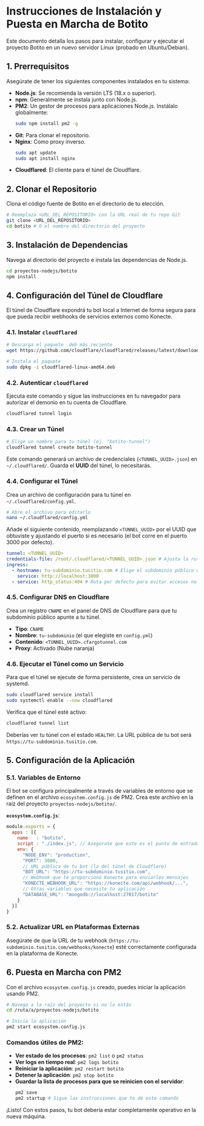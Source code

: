 # Instrucciones de Instalación y Puesta en Marcha de Botito

Este documento detalla los pasos para instalar, configurar y ejecutar el proyecto Botito en un nuevo servidor Linux (probado en Ubuntu/Debian).

## 1. Prerrequisitos

Asegúrate de tener los siguientes componentes instalados en tu sistema:

*   **Node.js**: Se recomienda la versión LTS (18.x o superior).
*   **npm**: Generalmente se instala junto con Node.js.
*   **PM2**: Un gestor de procesos para aplicaciones Node.js. Instálalo globalmente:
    ```bash
    sudo npm install pm2 -g
    ```
*   **Git**: Para clonar el repositorio.
*   **Nginx**: Como proxy inverso.
    ```bash
    sudo apt update
    sudo apt install nginx
    ```
*   **Cloudflared**: El cliente para el túnel de Cloudflare.

## 2. Clonar el Repositorio

Clona el código fuente de Botito en el directorio de tu elección.

```bash
# Reemplaza <URL_DEL_REPOSITORIO> con la URL real de tu repo Git
git clone <URL_DEL_REPOSITORIO>
cd botito # O el nombre del directorio del proyecto
```

## 3. Instalación de Dependencias

Navega al directorio del proyecto e instala las dependencias de Node.js.

```bash
cd proyectos-nodejs/botito
npm install
```

## 4. Configuración del Túnel de Cloudflare

El túnel de Cloudflare expondrá tu bot local a Internet de forma segura para que pueda recibir webhooks de servicios externos como Konecte.

### 4.1. Instalar `cloudflared`

```bash
# Descarga el paquete .deb más reciente
wget https://github.com/cloudflare/cloudflared/releases/latest/download/cloudflared-linux-amd64.deb

# Instala el paquete
sudo dpkg -i cloudflared-linux-amd64.deb
```

### 4.2. Autenticar `cloudflared`

Ejecuta este comando y sigue las instrucciones en tu navegador para autorizar el demonio en tu cuenta de Cloudflare.

```bash
cloudflared tunnel login
```

### 4.3. Crear un Túnel

```bash
# Elige un nombre para tu túnel (ej. "botito-tunnel")
cloudflared tunnel create botito-tunnel
```
Este comando generará un archivo de credenciales (`<TUNNEL_UUID>.json`) en `~/.cloudflared/`. Guarda el **UUID** del túnel, lo necesitarás.

### 4.4. Configurar el Túnel

Crea un archivo de configuración para tu túnel en `~/.cloudflared/config.yml`.

```bash
# Abre el archivo para editarlo
nano ~/.cloudflared/config.yml
```

Añade el siguiente contenido, reemplazando `<TUNNEL_UUID>` por el UUID que obtuviste y ajustando el puerto si es necesario (el bot corre en el puerto 3000 por defecto).

```yaml
tunnel: <TUNNEL_UUID>
credentials-file: /root/.cloudflared/<TUNNEL_UUID>.json # Ajusta la ruta si no ejecutas como root
ingress:
  - hostname: tu-subdominio.tusitio.com # Elige el subdominio público que apuntará al bot
    service: http://localhost:3000
  - service: http_status:404 # Ruta por defecto para evitar accesos no deseados
```

### 4.5. Configurar DNS en Cloudflare

Crea un registro `CNAME` en el panel de DNS de Cloudflare para que tu subdominio público apunte a tu túnel.

*   **Tipo**: `CNAME`
*   **Nombre**: `tu-subdominio` (el que elegiste en `config.yml`)
*   **Contenido**: `<TUNNEL_UUID>.cfargotunnel.com`
*   **Proxy**: Activado (Nube naranja)

### 4.6. Ejecutar el Túnel como un Servicio

Para que el túnel se ejecute de forma persistente, crea un servicio de systemd.

```bash
sudo cloudflared service install
sudo systemctl enable --now cloudflared
```

Verifica que el túnel esté activo:
```bash
cloudflared tunnel list
```
Deberías ver tu túnel con el estado `HEALTHY`. La URL pública de tu bot será `https://tu-subdominio.tusitio.com`.

## 5. Configuración de la Aplicación

### 5.1. Variables de Entorno

El bot se configura principalmente a través de variables de entorno que se definen en el archivo `ecosystem.config.js` de PM2. Crea este archivo en la raíz del proyecto `proyectos-nodejs/botito/`.

**`ecosystem.config.js`**:
```javascript
module.exports = {
  apps : [{
    name   : "botito",
    script : "./index.js", // Asegúrate que este es el punto de entrada principal
    env: {
      "NODE_ENV": "production",
      "PORT": 3000,
      // URL pública de tu bot (la del túnel de Cloudflare)
      "BOT_URL": "https://tu-subdominio.tusitio.com",
      // Webhook que te proporcionó Konecte para enviarles mensajes
      "KONECTE_WEBHOOK_URL": "https://konecte.com/api/webhook/...",
      // Otras variables que necesite tu aplicación
      "DATABASE_URL": "mongodb://localhost:27017/botito"
    }
  }]
}
```

### 5.2. Actualizar URL en Plataformas Externas

Asegúrate de que la URL de tu webhook (`https://tu-subdominio.tusitio.com/webhooks/konecte`) esté correctamente configurada en la plataforma de Konecte.

## 6. Puesta en Marcha con PM2

Con el archivo `ecosystem.config.js` creado, puedes iniciar la aplicación usando PM2.

```bash
# Navega a la raíz del proyecto si no lo estás
cd /ruta/a/proyectos-nodejs/botito

# Inicia la aplicación
pm2 start ecosystem.config.js
```

### Comandos útiles de PM2:

*   **Ver estado de los procesos**: `pm2 list` o `pm2 status`
*   **Ver logs en tiempo real**: `pm2 logs botito`
*   **Reiniciar la aplicación**: `pm2 restart botito`
*   **Detener la aplicación**: `pm2 stop botito`
*   **Guardar la lista de procesos para que se reinicien con el servidor**:
    ```bash
    pm2 save
    pm2 startup # Sigue las instrucciones que te dé este comando
    ```

¡Listo! Con estos pasos, tu bot debería estar completamente operativo en la nueva máquina. 